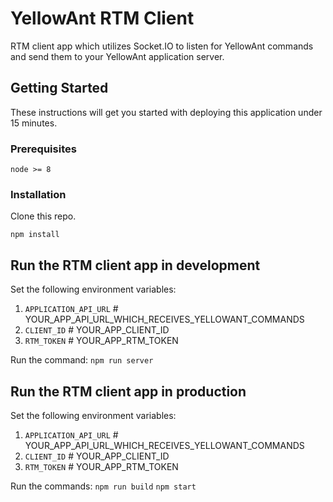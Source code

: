 # YellowAnt RTM Client

RTM client app which utilizes Socket.IO to listen for YellowAnt commands and send them to your
YellowAnt application server.

## Getting Started

These instructions will get you started with deploying this application under 15 minutes.

### Prerequisites

```
node >= 8
```

### Installation

Clone this repo.

```
npm install
```

## Run the RTM client app in development

Set the following environment variables:
1. `APPLICATION_API_URL` # YOUR_APP_API_URL_WHICH_RECEIVES_YELLOWANT_COMMANDS
2. `CLIENT_ID` # YOUR_APP_CLIENT_ID
3. `RTM_TOKEN` # YOUR_APP_RTM_TOKEN

Run the command:
`npm run server`

## Run the RTM client app in production

Set the following environment variables:
1. `APPLICATION_API_URL` # YOUR_APP_API_URL_WHICH_RECEIVES_YELLOWANT_COMMANDS
2. `CLIENT_ID` # YOUR_APP_CLIENT_ID
3. `RTM_TOKEN` # YOUR_APP_RTM_TOKEN

Run the commands:
`npm run build`
`npm start`

